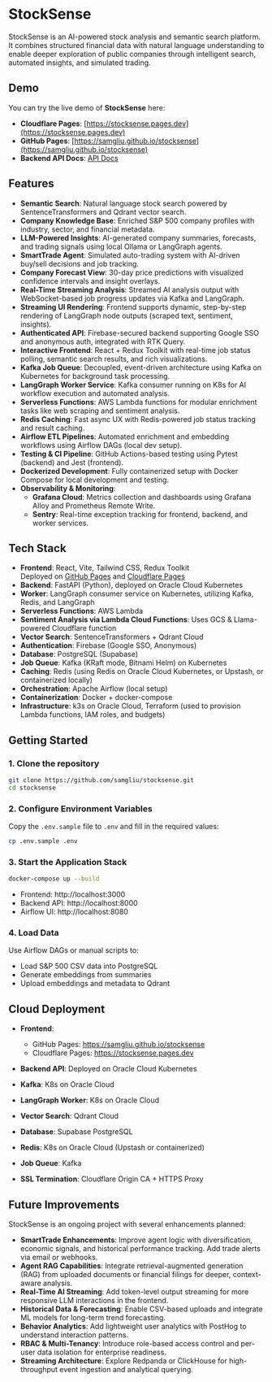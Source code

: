 # StockSense

StockSense is an AI-powered stock analysis and semantic search platform. It combines structured financial data with natural language understanding to enable deeper exploration of public companies through intelligent search, automated insights, and simulated trading.

## Demo

You can try the live demo of **StockSense** here:

- **Cloudflare Pages**: [https://stocksense.pages.dev](https://stocksense.pages.dev)
- **GitHub Pages**: [https://samgliu.github.io/stocksense](https://samgliu.github.io/stocksense)
- **Backend API Docs**: [API Docs](https://api.samliu.site/docs)

## Features

- **Semantic Search**: Natural language stock search powered by SentenceTransformers and Qdrant vector search.
- **Company Knowledge Base**: Enriched S&P 500 company profiles with industry, sector, and financial metadata.
- **LLM-Powered Insights**: AI-generated company summaries, forecasts, and trading signals using local Ollama or LangGraph agents.
- **SmartTrade Agent**: Simulated auto-trading system with AI-driven buy/sell decisions and job tracking.
- **Company Forecast View**: 30-day price predictions with visualized confidence intervals and insight overlays.
- **Real-Time Streaming Analysis**: Streamed AI analysis output with WebSocket-based job progress updates via Kafka and LangGraph.
- **Streaming UI Rendering**: Frontend supports dynamic, step-by-step rendering of LangGraph node outputs (scraped text, sentiment, insights).
- **Authenticated API**: Firebase-secured backend supporting Google SSO and anonymous auth, integrated with RTK Query.
- **Interactive Frontend**: React + Redux Toolkit with real-time job status polling, semantic search results, and rich visualizations.
- **Kafka Job Queue**: Decoupled, event-driven architecture using Kafka on Kubernetes for background task processing.
- **LangGraph Worker Service**: Kafka consumer running on K8s for AI workflow execution and automated analysis.
- **Serverless Functions**: AWS Lambda functions for modular enrichment tasks like web scraping and sentiment analysis.
- **Redis Caching**: Fast async UX with Redis-powered job status tracking and result caching.
- **Airflow ETL Pipelines**: Automated enrichment and embedding workflows using Airflow DAGs (local dev setup).
- **Testing & CI Pipeline**: GitHub Actions-based testing using Pytest (backend) and Jest (frontend).
- **Dockerized Development**: Fully containerized setup with Docker Compose for local development and testing.
- **Observability & Monitoring**:
  - **Grafana Cloud**: Metrics collection and dashboards using Grafana Alloy and Prometheus Remote Write.
  - **Sentry**: Real-time exception tracking for frontend, backend, and worker services.

## Tech Stack

- **Frontend**: React, Vite, Tailwind CSS, Redux Toolkit  
  Deployed on [GitHub Pages](https://samgliu.github.io/stocksense) and [Cloudflare Pages](https://stocksense.pages.dev)
- **Backend**: FastAPI (Python), deployed on Oracle Cloud Kubernetes
- **Worker**: LangGraph consumer service on Kubernetes, utilizing Kafka, Redis, and LangGraph
- **Serverless Functions**: AWS Lambda
- **Sentiment Analysis via Lambda Cloud Functions**: Uses GCS & Llama-powered Cloudflare function
- **Vector Search**: SentenceTransformers + Qdrant Cloud
- **Authentication**: Firebase (Google SSO, Anonymous)
- **Database**: PostgreSQL (Supabase)
- **Job Queue**: Kafka (KRaft mode, Bitnami Helm) on Kubernetes
- **Caching**: Redis (using Redis on Oracle Cloud Kubernetes, or Upstash, or containerized locally)
- **Orchestration**: Apache Airflow (local setup)
- **Containerization**: Docker + docker-compose
- **Infrastructure**: k3s on Oracle Cloud, Terraform (used to provision Lambda functions, IAM roles, and budgets)

## Getting Started

### 1. Clone the repository

```bash
git clone https://github.com/samgliu/stocksense.git
cd stocksense
```

### 2. Configure Environment Variables

Copy the `.env.sample` file to `.env` and fill in the required values:

```bash
cp .env.sample .env
```

### 3. Start the Application Stack

```bash
docker-compose up --build
```

- Frontend: http://localhost:3000
- Backend API: http://localhost:8000
- Airflow UI: http://localhost:8080

### 4. Load Data

Use Airflow DAGs or manual scripts to:

- Load S&P 500 CSV data into PostgreSQL
- Generate embeddings from summaries
- Upload embeddings and metadata to Qdrant

## Cloud Deployment

- **Frontend**:
  - GitHub Pages: https://samgliu.github.io/stocksense
  - Cloudflare Pages: https://stocksense.pages.dev
- **Backend API**: Deployed on Oracle Cloud Kubernetes

- **Kafka**: K8s on Oracle Cloud
- **LangGraph Worker**: K8s on Oracle Cloud
- **Vector Search**: Qdrant Cloud
- **Database**: Supabase PostgreSQL
- **Redis**: K8s on Oracle Cloud (Upstash or containerized)
- **Job Queue**: Kafka
- **SSL Termination**: Cloudflare Origin CA + HTTPS Proxy

## Future Improvements

StockSense is an ongoing project with several enhancements planned:

- **SmartTrade Enhancements**: Improve agent logic with diversification, economic signals, and historical performance tracking. Add trade alerts via email or webhooks.
- **Agent RAG Capabilities**: Integrate retrieval-augmented generation (RAG) from uploaded documents or financial filings for deeper, context-aware analysis.
- **Real-Time AI Streaming**: Add token-level output streaming for more responsive LLM interactions in the frontend.
- **Historical Data & Forecasting**: Enable CSV-based uploads and integrate ML models for long-term trend forecasting.
- **Behavior Analytics**: Add lightweight user analytics with PostHog to understand interaction patterns.
- **RBAC & Multi-Tenancy**: Introduce role-based access control and per-user data isolation for enterprise readiness.
- **Streaming Architecture**: Explore Redpanda or ClickHouse for high-throughput event ingestion and analytical querying.
